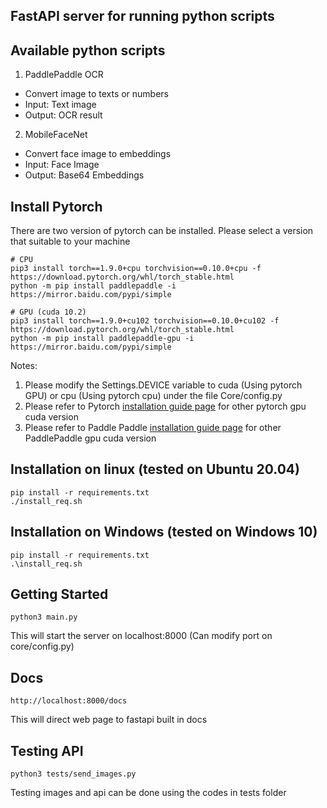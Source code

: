 ## FastAPI server for running python scripts

## Available python scripts
1. PaddlePaddle OCR
- Convert image to texts or numbers
- Input: Text image
- Output: OCR result

2. MobileFaceNet 
- Convert face image to embeddings
- Input: Face Image
- Output: Base64 Embeddings

## Install Pytorch
There are two version of pytorch can be installed. Please select a version that suitable to your machine
```
# CPU
pip3 install torch==1.9.0+cpu torchvision==0.10.0+cpu -f https://download.pytorch.org/whl/torch_stable.html
python -m pip install paddlepaddle -i https://mirror.baidu.com/pypi/simple

# GPU (cuda 10.2)
pip3 install torch==1.9.0+cu102 torchvision==0.10.0+cu102 -f https://download.pytorch.org/whl/torch_stable.html
python -m pip install paddlepaddle-gpu -i https://mirror.baidu.com/pypi/simple
```
Notes:
1. Please modify the Settings.DEVICE variable to cuda (Using pytorch GPU) or cpu (Using pytorch cpu) under the file Core/config.py
2. Please refer to Pytorch [installation guide page](https://pytorch.org/get-started/locally/) for other pytorch gpu cuda version
3. Please refer to Paddle Paddle [installation guide page](https://www.paddlepaddle.org.cn/install/quick?docurl=/documentation/docs/zh/install/pip/linux-pip.html
) for other PaddlePaddle gpu cuda version

## Installation on linux (tested on Ubuntu 20.04)
```
pip install -r requirements.txt
./install_req.sh 
```

## Installation on Windows (tested on Windows 10)
```
pip install -r requirements.txt
.\install_req.sh 
```

## Getting Started
```
python3 main.py
```
This will start the server on localhost:8000 (Can modify port on core/config.py)

## Docs
```
http://localhost:8000/docs
```
This will direct web page to fastapi built in docs

## Testing API
```
python3 tests/send_images.py
```
Testing images and api can be done using the codes in tests folder